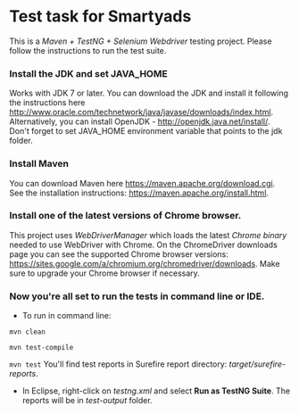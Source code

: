 # Test task for Smartyads
This is a *Maven + TestNG + Selenium Webdriver* testing project. Please follow the instructions to run the test suite.

### Install the JDK and set JAVA_HOME
Works with JDK 7 or later. You can download the JDK and install it following the instructions here http://www.oracle.com/technetwork/java/javase/downloads/index.html. Alternatively, you can install OpenJDK - http://openjdk.java.net/install/.
Don't forget to set JAVA_HOME environment variable that points to the jdk folder.

### Install Maven
You can download Maven here https://maven.apache.org/download.cgi. See the installation instructions: https://maven.apache.org/install.html.

### Install one of the latest versions of Chrome browser.
This project uses *WebDriverManager* which loads the latest *Chrome binary* needed to use WebDriver with Chrome. On the ChromeDriver downloads page you can see the supported Chrome browser versions: https://sites.google.com/a/chromium.org/chromedriver/downloads. Make sure to upgrade your Chrome browser if necessary.

### Now you're all set to run the tests in command line or IDE.
- To run in command line:

```mvn clean```

```mvn test-compile```

```mvn test```
You'll find test reports in Surefire report directory: *target/surefire-reports*.
- In Eclipse, right-click on *testng.xml* and select **Run as TestNG Suite**.
The reports will be in *test-output* folder.
